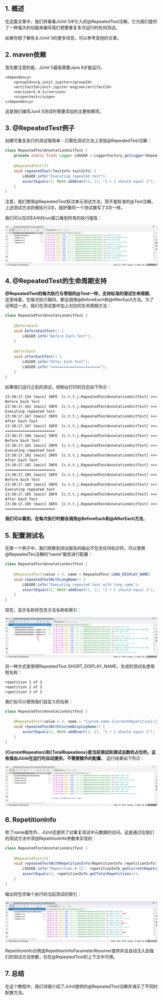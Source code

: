 ## 1. 概述

在这篇文章中，我们将看看JUnit 5中引入的@RepeatedTest注解。它为我们提供了一种强大的功能来编写我们想要重复多次运行的任何测试。

如果你想了解有关JUnit 5的更多信息，可以参考其他的文章。

## 2. maven依赖

首先要注意的是，JUnit 5最低需要Java 8才能运行。

```
<dependency>
    <groupId>org.junit.jupiter</groupId>
    <artifactId>junit-jupiter-engine</artifactId>
    <version>5.8.1</version>
    <scope>test</scope>
</dependency>
```

这是我们编写Junit 5测试时需要添加的主要依赖项。

## 3. @RepeatedTest例子

创建可重复执行的测试很简单 - 只需在测试方法上添加@RepeatedTest注解：

```java
class RepeatedTestAnnotationUnitTest {
    private static final Logger LOGGER = LoggerFactory.getLogger(RepeatedTestAnnotationUnitTest.class);

    @RepeatedTest(3)
    void repeatedTest(TestInfo testInfo) {
        LOGGER.info("Executing repeated test");
        assertEquals(2, Math.addExact(1, 1), "1 + 1 should equal 2");
    }
}
```

注意，我们使用@RepeatedTest标注单元测试方法，而不是标准的@Test注解。上述测试方法将被执行3次，就好像同一个测试被写了3次一样。

我们可以在IDEA中的run窗口看到所有的执行报告：

<img src="../assets/img.png">

## 4. @RepeatedTest的生命周期支持

**@RepeatedTest的每次执行与常规的@Test一样，支持标准的测试生命周期**。
这意味着，在每次执行期间，都会调用@BeforeEach和@AfterEach方法。为了证明这一点，我们在测试类中加上对应的生命周期方法：

```java
class RepeatedTestAnnotationUnitTest {

    @BeforeEach
    void beforeEachTest() {
        LOGGER.info("Before Each Test");
    }

    @AfterEach
    void afterEachTest() {
        LOGGER.info("After Each Test");
        LOGGER.info("=======================");
    }
}
```

如果我们运行之前的测试，控制台打印的日志如下所示：

```
23:38:17.154 [main] INFO  [c.t.t.j.RepeatedTestAnnotationUnitTest] >>> Before Each Test 
23:38:17.161 [main] INFO  [c.t.t.j.RepeatedTestAnnotationUnitTest] >>> Executing repeated test 
23:38:17.167 [main] INFO  [c.t.t.j.RepeatedTestAnnotationUnitTest] >>> After Each Test 
23:38:17.167 [main] INFO  [c.t.t.j.RepeatedTestAnnotationUnitTest] >>> ======================= 
23:38:17.180 [main] INFO  [c.t.t.j.RepeatedTestAnnotationUnitTest] >>> Before Each Test 
23:38:17.181 [main] INFO  [c.t.t.j.RepeatedTestAnnotationUnitTest] >>> Executing repeated test 
23:38:17.182 [main] INFO  [c.t.t.j.RepeatedTestAnnotationUnitTest] >>> After Each Test 
23:38:17.182 [main] INFO  [c.t.t.j.RepeatedTestAnnotationUnitTest] >>> ======================= 
23:38:17.185 [main] INFO  [c.t.t.j.RepeatedTestAnnotationUnitTest] >>> Before Each Test 
23:38:17.185 [main] INFO  [c.t.t.j.RepeatedTestAnnotationUnitTest] >>> Executing repeated test 
23:38:17.185 [main] INFO  [c.t.t.j.RepeatedTestAnnotationUnitTest] >>> After Each Test 
23:38:17.185 [main] INFO  [c.t.t.j.RepeatedTestAnnotationUnitTest] >>> ======================= 
```

**我们可以看到，在每次执行时都会调用@BeforeEach和@AfterEach方法**。

## 5. 配置测试名

在第一个例子中，我们观察到测试报告的输出不包含任何标识符。可以使用@RepeatedTes注解的”name“属性进行配置：

```java
class RepeatedTestAnnotationUnitTest {

    @RepeatedTest(value = 3, name = RepeatedTest.LONG_DISPLAY_NAME)
    void repeatedTestWithLongName() {
        LOGGER.info("Executing repeated test with long name");
        assertEquals(2, Math.addExact(1, 1), "1 + 1 should equal 2");
    }
}
```

现在，显示名称将包含方法名称和索引：

<img src="../assets/img_1.png">

另一种方式是使用RepeatedTest.SHORT_DISPLAY_NAME，生成的测试名使用短名称：

```
repetition 1 of 3
repetition 2 of 3
repetition 3 of 3
```

我们也可以使用我们自定义的名称：

```java
class RepeatedTestAnnotationUnitTest {

    @RepeatedTest(value = 3, name = "Custom name {currentRepetition}/{totalRepetitions}")
    void repeatedTestWithCustomDisplayName() {
        assertEquals(2, Math.addExact(1, 1), "1 + 1 should equal 2");
    }
}
```

**{CurrentRepeation}和{TotalRepeations}是当前测试和测试总数的占位符。这些值由JUnit在运行时自动提供，不需要额外的配置**。
运行结果如下所示：

<img src="../assets/img_2.png">

## 6. RepetitionInfo

除了name属性外，JUnit还提供了对重复测试中元数据的访问。这是通过在我们的测试方法中添加RepetitionInfo参数来实现的：

```java
class RepeatedTestAnnotationUnitTest {

    @RepeatedTest(3)
    void repeatedTestWithRepetitionInfo(RepetitionInfo repetitionInfo) {
        LOGGER.info("Repetition # {}", repetitionInfo.getCurrentRepetition());
        assertEquals(3, repetitionInfo.getTotalRepetitions());
    }
}
```

输出将包含每个执行的当前测试的索引：

<img src="../assets/img_3.png">

RepetitionInfo示例由RepetitionInfoParameterResolver提供并且自动注入到我们的测试方法参数，仅在@RepeatedTest的上下文中可用。

## 7. 总结

在这个教程中，我们详细介绍了JUnit提供的@RepeatedTest注解并演示了不同的配置方法。